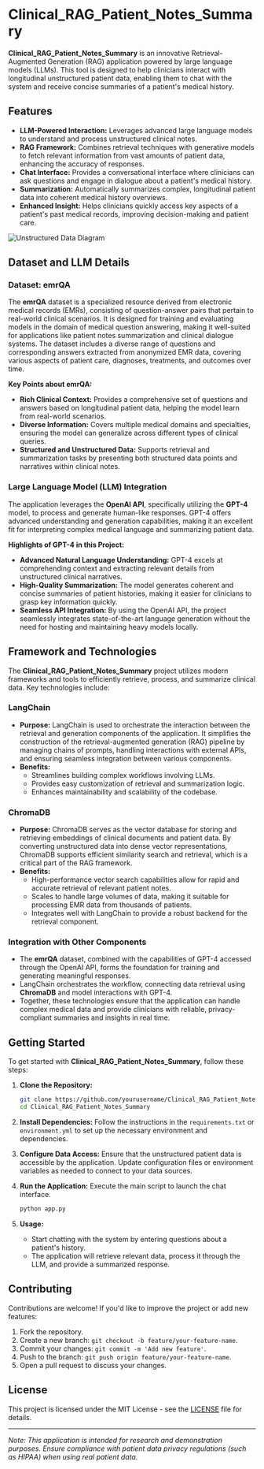 # Clinical_RAG_Patient_Notes_Summary

**Clinical_RAG_Patient_Notes_Summary** is an innovative Retrieval-Augmented Generation (RAG) application powered by large language models (LLMs). This tool is designed to help clinicians interact with longitudinal unstructured patient data, enabling them to chat with the system and receive concise summaries of a patient's medical history.

## Features

- **LLM-Powered Interaction:** Leverages advanced large language models to understand and process unstructured clinical notes.
- **RAG Framework:** Combines retrieval techniques with generative models to fetch relevant information from vast amounts of patient data, enhancing the accuracy of responses.
- **Chat Interface:** Provides a conversational interface where clinicians can ask questions and engage in dialogue about a patient's medical history.
- **Summarization:** Automatically summarizes complex, longitudinal patient data into coherent medical history overviews.
- **Enhanced Insight:** Helps clinicians quickly access key aspects of a patient's past medical records, improving decision-making and patient care.
  
![Unstructured Data Diagram](https://raw.githubusercontent.com/nakul3000/Clinical_RAG_Patient_Notes_Summary/main/Images/unstrcutured.png)



## Dataset and LLM Details

### Dataset: emrQA

The **emrQA** dataset is a specialized resource derived from electronic medical records (EMRs), consisting of question-answer pairs that pertain to real-world clinical scenarios. It is designed for training and evaluating models in the domain of medical question answering, making it well-suited for applications like patient notes summarization and clinical dialogue systems. The dataset includes a diverse range of questions and corresponding answers extracted from anonymized EMR data, covering various aspects of patient care, diagnoses, treatments, and outcomes over time.

**Key Points about emrQA:**
- **Rich Clinical Context:** Provides a comprehensive set of questions and answers based on longitudinal patient data, helping the model learn from real-world scenarios.
- **Diverse Information:** Covers multiple medical domains and specialties, ensuring the model can generalize across different types of clinical queries.
- **Structured and Unstructured Data:** Supports retrieval and summarization tasks by presenting both structured data points and narratives within clinical notes.

### Large Language Model (LLM) Integration

The application leverages the **OpenAI API**, specifically utilizing the **GPT-4** model, to process and generate human-like responses. GPT-4 offers advanced understanding and generation capabilities, making it an excellent fit for interpreting complex medical language and summarizing patient data.

**Highlights of GPT-4 in this Project:**
- **Advanced Natural Language Understanding:** GPT-4 excels at comprehending context and extracting relevant details from unstructured clinical narratives.
- **High-Quality Summarization:** The model generates coherent and concise summaries of patient histories, making it easier for clinicians to grasp key information quickly.
- **Seamless API Integration:** By using the OpenAI API, the project seamlessly integrates state-of-the-art language generation without the need for hosting and maintaining heavy models locally.

## Framework and Technologies

The **Clinical_RAG_Patient_Notes_Summary** project utilizes modern frameworks and tools to efficiently retrieve, process, and summarize clinical data. Key technologies include:

### LangChain
- **Purpose:** LangChain is used to orchestrate the interaction between the retrieval and generation components of the application. It simplifies the construction of the retrieval-augmented generation (RAG) pipeline by managing chains of prompts, handling interactions with external APIs, and ensuring seamless integration between various components.
- **Benefits:** 
  - Streamlines building complex workflows involving LLMs.
  - Provides easy customization of retrieval and summarization logic.
  - Enhances maintainability and scalability of the codebase.

### ChromaDB
- **Purpose:** ChromaDB serves as the vector database for storing and retrieving embeddings of clinical documents and patient data. By converting unstructured data into dense vector representations, ChromaDB supports efficient similarity search and retrieval, which is a critical part of the RAG framework.
- **Benefits:**
  - High-performance vector search capabilities allow for rapid and accurate retrieval of relevant patient notes.
  - Scales to handle large volumes of data, making it suitable for processing EMR data from thousands of patients.
  - Integrates well with LangChain to provide a robust backend for the retrieval component.

### Integration with Other Components
- The **emrQA** dataset, combined with the capabilities of GPT-4 accessed through the OpenAI API, forms the foundation for training and generating meaningful responses.
- LangChain orchestrates the workflow, connecting data retrieval using **ChromaDB** and model interactions with GPT-4.
- Together, these technologies ensure that the application can handle complex medical data and provide clinicians with reliable, privacy-compliant summaries and insights in real time.

## Getting Started

To get started with **Clinical_RAG_Patient_Notes_Summary**, follow these steps:

1. **Clone the Repository:**
   ```bash
   git clone https://github.com/yourusername/Clinical_RAG_Patient_Notes_Summary.git
   cd Clinical_RAG_Patient_Notes_Summary
   ```

2. **Install Dependencies:**
   Follow the instructions in the `requirements.txt` or `environment.yml` to set up the necessary environment and dependencies.

3. **Configure Data Access:**
   Ensure that the unstructured patient data is accessible by the application. Update configuration files or environment variables as needed to connect to your data sources.

4. **Run the Application:**
   Execute the main script to launch the chat interface.
   ```bash
   python app.py
   ```

5. **Usage:**
   - Start chatting with the system by entering questions about a patient's history.
   - The application will retrieve relevant data, process it through the LLM, and provide a summarized response.

## Contributing

Contributions are welcome! If you'd like to improve the project or add new features:

1. Fork the repository.
2. Create a new branch: `git checkout -b feature/your-feature-name`.
3. Commit your changes: `git commit -m 'Add new feature'`.
4. Push to the branch: `git push origin feature/your-feature-name`.
5. Open a pull request to discuss your changes.

## License

This project is licensed under the MIT License - see the [LICENSE](LICENSE) file for details.

---

*Note: This application is intended for research and demonstration purposes. Ensure compliance with patient data privacy regulations (such as HIPAA) when using real patient data.*
